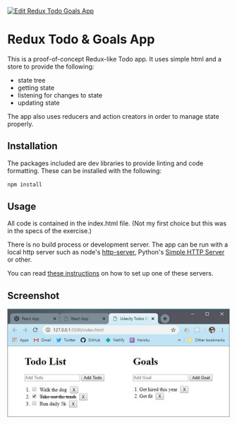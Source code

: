 [![Edit Redux Todo Goals App](https://codesandbox.io/static/img/play-codesandbox.svg)](https://codesandbox.io/s/42zkzvrn14?fontsize=14)

# Redux Todo & Goals App

This is a proof-of-concept Redux-like Todo app. It uses simple html and a store to provide the following:

- state tree
- getting state
- listening for changes to state
- updating state

The app also uses reducers and action creators in order to manage state properly.

## Installation

The packages included are dev libraries to provide linting and code formatting. These can be installed with the following:

```bash
npm install
```

## Usage

All code is contained in the index.html file. (Not my first choice but this was in the specs of the exercise.)

There is no build process or development server. The app can be run with a local http server such as node's [http-server](https://www.npmjs.com/package/http-server), Python's [Simple HTTP Server](https://www.pythonforbeginners.com/modules-in-python/how-to-use-simplehttpserver/) or other.

You can read [these instructions](https://threejs.org/docs/#manual/en/introduction/How-to-run-things-locally) on how to set up one of these servers.

## Screenshot

[![Todos App screenshot](./images/rr31-small.jpg)](./images/rr31.jpg)